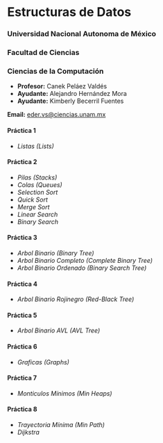 # Estructuras de Datos

### Universidad Nacional Autonoma de México
### Facultad de Ciencias
### Ciencias de la Computación


  - **Profesor:** Canek Peláez Valdés
  - **Ayudante:** Alejandro Hernández Mora
  - **Ayudante:** Kimberly Becerril Fuentes

**Email:** eder.vs@ciencias.unam.mx

#### Práctica 1
  - *Listas (Lists)*

#### Práctica 2
  - *Pilas (Stacks)*
  - *Colas (Queues)*
  - *Selection Sort*
  - *Quick Sort*
  - *Merge Sort*
  - *Linear Search*
  - *Binary Search*

#### Práctica 3
  - *Arbol Binario (Binary Tree)*
  - *Arbol Binario Completo (Complete Binary Tree)*
  - *Arbol Binario Ordenado (Binary Search Tree)*

#### Práctica 4
  - *Arbol Binario Rojinegro (Red-Black Tree)*

#### Práctica 5
  - *Arbol Binario AVL (AVL Tree)*

#### Práctica 6
  - *Graficas (Graphs)*

#### Práctica 7
  - *Monticulos Mínimos (Min Heaps)*

#### Práctica 8
  - *Trayectoria Mínima (Min Path)*
  - *Dijkstra*
